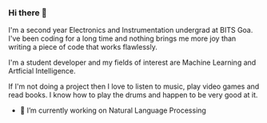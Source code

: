### Hi there 👋

I'm a second year Electronics and Instrumentation undergrad at BITS Goa. I've been coding for a long time and nothing brings me more joy than writing a piece of code that works flawlessly.

I'm a student developer and my fields of interest are Machine Learning and Artficial Intelligence.

If I'm not doing a project then I love to listen to music, play video games and read books. I know how to play the drums and happen to be very good at it.

- 🔭 I’m currently working on Natural Language Processing 


<!--
**arijitgupta42/arijitgupta42** is a ✨ _special_ ✨ repository because its `README.md` (this file) appears on your GitHub profile.

Here are some ideas to get you started:

- 🔭 I’m currently working on ...
- 🌱 I’m currently learning ...
- 👯 I’m looking to collaborate on ...
- 🤔 I’m looking for help with ...
- 💬 Ask me about ...
- 📫 How to reach me: ...
- 😄 Pronouns: ...
- ⚡ Fun fact: ...
-->
